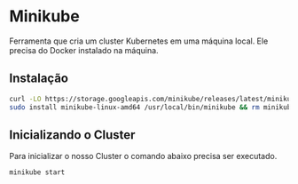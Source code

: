 # Minikube

Ferramenta que cria um cluster Kubernetes em uma máquina local. Ele precisa do Docker instalado na máquina.

## Instalação

```bash
curl -LO https://storage.googleapis.com/minikube/releases/latest/minikube-linux-amd64
sudo install minikube-linux-amd64 /usr/local/bin/minikube && rm minikube-linux-amd64
```

## Inicializando o Cluster

Para inicializar o nosso Cluster o comando abaixo precisa ser executado.

```bash
minikube start
```
